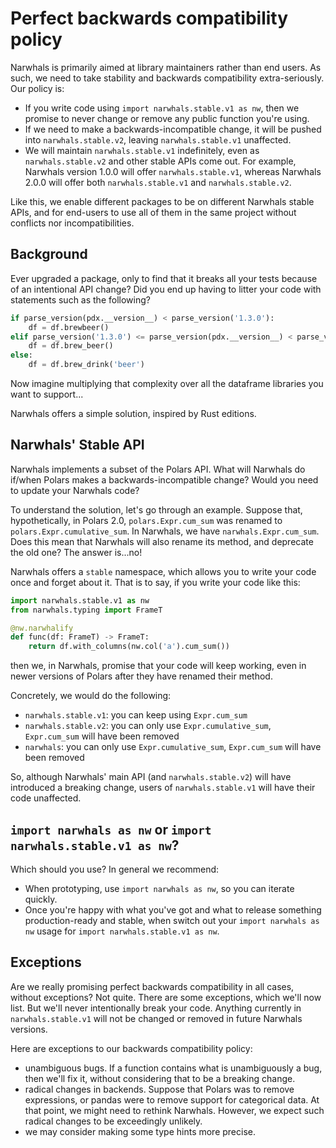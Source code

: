 # Perfect backwards compatibility policy

Narwhals is primarily aimed at library maintainers rather than end users. As such,
we need to take stability and backwards compatibility extra-seriously. Our policy is:

- If you write code using `import narwhals.stable.v1 as nw`, then we promise to
  never change or remove any public function you're using.
- If we need to make a backwards-incompatible change, it will be pushed into
  `narwhals.stable.v2`, leaving `narwhals.stable.v1` unaffected.
- We will maintain `narwhals.stable.v1` indefinitely, even as `narwhals.stable.v2` and other
  stable APIs come out. For example, Narwhals version 1.0.0 will offer
  `narwhals.stable.v1`, whereas Narwhals 2.0.0 will offer both `narwhals.stable.v1` and
  `narwhals.stable.v2`.

Like this, we enable different packages to be on different Narwhals stable APIs, and for
end-users to use all of them in the same project without conflicts nor
incompatibilities.

## Background

Ever upgraded a package, only to find that it breaks all your tests because of an intentional
API change? Did you end up having to litter your code with statements such as the following?

```python
if parse_version(pdx.__version__) < parse_version('1.3.0'):
    df = df.brewbeer()
elif parse_version('1.3.0') <= parse_version(pdx.__version__) < parse_version('1.5.0'):
    df = df.brew_beer()
else:
    df = df.brew_drink('beer')
```

Now imagine multiplying that complexity over all the dataframe libraries you want to support...

Narwhals offers a simple solution, inspired by Rust editions.

## Narwhals' Stable API

Narwhals implements a subset of the Polars API. What will Narwhals do if/when Polars makes
a backwards-incompatible change? Would you need to update your Narwhals code?

To understand the solution, let's go through an example. Suppose that, hypothetically, in Polars 2.0,
`polars.Expr.cum_sum` was renamed to `polars.Expr.cumulative_sum`. In Narwhals, we
have `narwhals.Expr.cum_sum`. Does this mean that Narwhals will also rename its method,
and deprecate the old one? The answer is...no!

Narwhals offers a `stable` namespace, which allows you to write your code once and forget about
it. That is to say, if you write your code like this:

```python
import narwhals.stable.v1 as nw
from narwhals.typing import FrameT

@nw.narwhalify
def func(df: FrameT) -> FrameT:
    return df.with_columns(nw.col('a').cum_sum())
```

then we, in Narwhals, promise that your code will keep working, even in newer versions of Polars
after they have renamed their method.

Concretely, we would do the following:

- `narwhals.stable.v1`: you can keep using `Expr.cum_sum`
- `narwhals.stable.v2`: you can only use `Expr.cumulative_sum`, `Expr.cum_sum` will have been removed
- `narwhals`:  you can only use `Expr.cumulative_sum`, `Expr.cum_sum` will have been removed

So, although Narwhals' main API (and `narwhals.stable.v2`) will have introduced a breaking change,
users of `narwhals.stable.v1` will have their code unaffected.

## `import narwhals as nw` or `import narwhals.stable.v1 as nw`?

Which should you use? In general we recommend:

- When prototyping, use `import narwhals as nw`, so you can iterate quickly.
- Once you're happy with what you've got and what to release something production-ready and stable,
  when switch out your `import narwhals as nw` usage for `import narwhals.stable.v1 as nw`.

## Exceptions

Are we really promising perfect backwards compatibility in all cases, without exceptions? Not quite.
There are some exceptions, which we'll now list. But we'll never intentionally break your code.
Anything currently in `narwhals.stable.v1` will not be changed or removed in future Narwhals versions.

Here are exceptions to our backwards compatibility policy:

- unambiguous bugs. If a function contains what is unambiguously a bug, then we'll fix it, without
  considering that to be a breaking change.
- radical changes in backends. Suppose that Polars was to remove
  expressions, or pandas were to remove support for categorical data. At that point, we might
  need to rethink Narwhals. However, we expect such radical changes to be exceedingly unlikely.
- we may consider making some type hints more precise.
